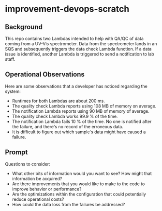 # improvement-devops-scratch

## Background

This repo contains two Lambdas intended to help with QA/QC of data coming
from a UV-Vis spectrometer. Data from the spectrometer lands in an SQS and
subsequently triggers the data check Lambda function. If a data issue is
identified, another Lambda is triggered to send a notification to lab staff.

## Operational Observations

Here are some observations that a developer has noticed regarding the system:

* Runtimes for both Lambdas are about 200 ms. 
* The quality check Lambda reports using 108 MB of memory on average.
* The notification Lambda reports using 90 MB of memory of average.
* The quality check Lambda works 99.9 % of the time.
* The notification Lambda fails 10 % of the time. No one is notified after the 
failure, and there's no record of the erroneous data.
* It is difficult to figure out which sample's data might have caused a failure.


## Prompt

Questions to consider:

* What other bits of information would you want to see? How might that information be acquired?
* Are there improvements that you would like to make to the code to improve behavior or performance?
* Are the optimizations within the configuration that could potentially reduce operational costs?
* How could the data loss from the failures be addressed?
